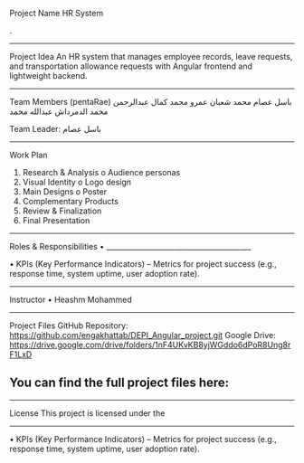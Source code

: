 Project Name
HR System

.
________________________________________
Project Idea
An HR system that manages employee records, leave requests, and transportation allowance requests with Angular frontend and lightweight backend.

________________________________________
Team Members (pentaRae)
باسل عصام محمد شعبان
عمرو محمد كمال
عبدالرحمن محمد الدمرداش
عبدالله محمد

Team Leader: باسل عصام

________________________________________
Work Plan
1.	Research & Analysis
o	Audience personas
2.	Visual Identity
o	Logo design
3.	Main Designs
o	Poster
4.	Complementary Products
5.	Review & Finalization
6.	Final Presentation
________________________________________
Roles & Responsibilities
•	________________________________________


•	KPIs (Key Performance Indicators) – Metrics for project success (e.g., response time, system uptime, user adoption rate).

________________________________________


Instructor 
•	Heashm Mohammed

________________________________________


Project Files
GitHub Repository: https://github.com/engakhattab/DEPI_Angular_project.git
Google Drive: https://drive.google.com/drive/folders/1nF4UKvKB8yjWGddo6dPoR8Ung8rF1LxD

You can find the full project files here:
--------
________________________________________
License
This project is licensed under the 
________________________________________
•	KPIs (Key Performance Indicators) – Metrics for project success (e.g., response time, system uptime, user adoption rate).

